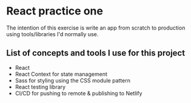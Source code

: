 # React practice one

The intention of this exercise is write an app from scratch to production using tools/libraries I'd normally use.

## List of concepts and tools I use for this project
- React
- React Context for state management
- Sass for styling using the CSS module pattern
- React testing library
- CI/CD for pushing to remote & publishing to Netlify
